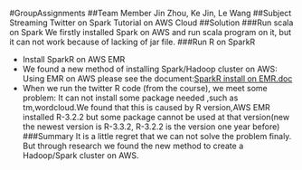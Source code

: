 #GroupAssignments
##Team Member
Jin Zhou, Ke Jin, Le Wang
##Subject
Streaming Twitter on Spark Tutorial on AWS Cloud 
##Solution
###Run scala on Spark
We firstly installed Spark on AWS and run scala program on it, but it can not work because of lacking of jar file.
###Run R on SparkR
- Install SparkR on AWS EMR
- We found a new method of installing Spark/Hadoop cluster on AWS: Using EMR on AWS please see the document:[SparkR install on EMR.doc](https://github.com/Jim2014/mum_BigDataAnlytics/blob/master/GroupAssignments/SparkR%20install%20on%20EMR.doc) 
- When we run the twitter R code (from the course), we meet some problem: It can not install some package needed ,such as tm,wordcloud.We found that this is caused by R version,AWS EMR installed R-3.2.2 but some package cannot be used at that version(new the newest version is R-3.3.2, R-3.2.2 is the version one year before)
###Summary
It is a little regret that we can not solve the problem finaly. But through research we found the new method to create a Hadoop/Spark cluster on AWS.
